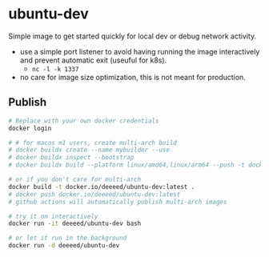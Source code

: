 # ubuntu-dev

Simple image to get started quickly for local dev or debug network activity.

- use a simple port listener to avoid having running the image interactively and prevent automatic exit (useuful for k8s).
    - `nc -l -k 1337`
- no care for image size optimization, this is not meant for production.
## Publish

```bash
# Replace with your own docker credentials
docker login

# # for macos m1 users, create multi-arch build
# docker buildx create --name mybuilder --use
# docker buildx inspect --bootstrap
# docker buildx build --platform linux/amd64,linux/arm64 --push -t docker.io/deeeed/ubuntu-dev:latest .

# or if you don't care for multi-arch
docker build -t docker.io/deeeed/ubuntu-dev:latest .
# docker push docker.io/deeeed/ubuntu-dev:latest
# github actions will automatically publish multi-arch images

# try it on interactively
docker run -it deeeed/ubuntu-dev bash

# or let it run in the background
docker run -d deeeed/ubuntu-dev
```